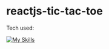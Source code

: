 # reactjs-tic-tac-toe
Tech used:

[![My Skills](https://skillicons.dev/icons?i=html,css,js,react)](https://skillicons.dev)
